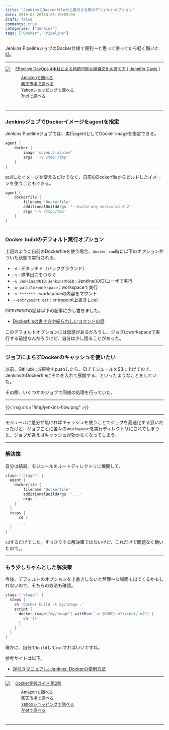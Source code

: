 ```yaml
---
title: "JenkinsでDockerfileから実行する際のデフォルトオプション"
date: 2019-04-26T16:05:19+09:00
draft: false
comments: true
categories: ["Jenkins"]
tags: ["Docker", "Pipeline"]
---
```


Jenkins PipelineジョブのDocker仕様で便利〜と思って使ってたら軽く躓いた話。

 <!--more-->

---

<div class="kaerebalink-box" style="text-align:left;padding-bottom:20px;font-size:small;zoom: 1;overflow: hidden;">
    <div class="kaerebalink-image" style="float:left;margin:0 15px 10px 0;"><a
            href="//af.moshimo.com/af/c/click?a_id=1414800&amp;p_id=170&amp;pc_id=185&amp;pl_id=4062&amp;url=https%3A%2F%2Fwww.amazon.co.jp%2FEffective-DevOps-%25E2%2580%25954%25E6%259C%25AC%25E6%259F%25B1%25E3%2581%25AB%25E3%2582%2588%25E3%2582%258B%25E6%258C%2581%25E7%25B6%259A%25E5%258F%25AF%25E8%2583%25BD%25E3%2581%25AA%25E7%25B5%2584%25E7%25B9%2594%25E6%2596%2587%25E5%258C%2596%25E3%2581%25AE%25E8%2582%25B2%25E3%2581%25A6%25E6%2596%25B9-Jennifer-Davis%2Fdp%2F4873118352"
            target="_blank" rel="nofollow"><img
                src="https://images-fe.ssl-images-amazon.com/images/I/51hSE7AENQL._SL160_.jpg"
                style="border: none;" /></a><img
            src="///i.moshimo.com/af/i/impression?a_id=1414800&amp;p_id=170&amp;pc_id=185&amp;pl_id=4062" width="1" height="1"
            style="border:none;"></div>
    <div class="kaerebalink-info" style="line-height:120%;zoom: 1;overflow: hidden;">
        <div class="kaerebalink-name" style="margin-bottom:10px;line-height:120%"><a
                href="//af.moshimo.com/af/c/click?a_id=1414800&amp;p_id=170&amp;pc_id=185&amp;pl_id=4062&amp;url=https%3A%2F%2Fwww.amazon.co.jp%2FEffective-DevOps-%25E2%2580%25954%25E6%259C%25AC%25E6%259F%25B1%25E3%2581%25AB%25E3%2582%2588%25E3%2582%258B%25E6%258C%2581%25E7%25B6%259A%25E5%258F%25AF%25E8%2583%25BD%25E3%2581%25AA%25E7%25B5%2584%25E7%25B9%2594%25E6%2596%2587%25E5%258C%2596%25E3%2581%25AE%25E8%2582%25B2%25E3%2581%25A6%25E6%2596%25B9-Jennifer-Davis%2Fdp%2F4873118352"
                target="_blank" rel="nofollow">Effective DevOps 4本柱による持続可能な組織文化の育て方 [ Jennifer Davis ]</a><img
                src="///i.moshimo.com/af/i/impression?a_id=1414800&amp;p_id=170&amp;pc_id=185&amp;pl_id=4062" width="1" height="1"
                style="border:none;">
        </div>
        <div class="kaerebalink-detail" style="margin-bottom:5px;"></div>
        <div class="kaerebalink-link1" style="margin-top:10px;">
            <div class="shoplinkamazon"
                style="margin-right:5px;background: url('//img.yomereba.com/tam_k_01.gif') 0 0 no-repeat;padding: 2px 0 2px 18px;white-space: nowrap;">
                <a href="//af.moshimo.com/af/c/click?a_id=1414800&p_id=170&pc_id=185&pl_id=4062&s_v=b5Rz2P0601xu&url=https%3A%2F%2Fwww.amazon.co.jp%2Fgp%2Fsearch%3Fkeywords%3DDevOps%26__mk_ja_JP%3D%25E3%2582%25AB%25E3%2582%25BF%25E3%2582%25AB%25E3%2583%258A"
                    target="_blank" rel="nofollow">Amazonで調べる</a><img
                    src="//i.moshimo.com/af/i/impression?a_id=1414800&p_id=170&pc_id=185&pl_id=4062" width="1"
                    height="1" style="border:none;"></div>
            <div class="shoplinkrakuten"
                style="margin-right:5px;background: url('//img.yomereba.com/tam_k_01.gif') 0 -50px no-repeat;padding: 2px 0 2px 18px;white-space: nowrap;">
                <a href="//af.moshimo.com/af/c/click?a_id=1414727&p_id=54&pc_id=54&pl_id=616&s_v=b5Rz2P0601xu&url=https%3A%2F%2Fsearch.rakuten.co.jp%2Fsearch%2Fmall%2FDevOps%2F-%2Ff.1-p.1-s.1-sf.0-st.A-v.2%3Fx%3D0"
                    target="_blank" rel="nofollow">楽天市場で調べる</a><img
                    src="//i.moshimo.com/af/i/impression?a_id=1414727&p_id=54&pc_id=54&pl_id=616" width="1" height="1"
                    style="border:none;"></div>
            <div class="shoplinkyahoo"
                style="margin-right:5px;background: url('//img.yomereba.com/tam_k_01.gif') 0 -150px no-repeat;padding: 2px 0 2px 18px;white-space: nowrap;">
                <a href="//af.moshimo.com/af/c/click?a_id=1418766&p_id=1225&pc_id=1925&pl_id=18502&s_v=b5Rz2P0601xu&url=http%3A%2F%2Fsearch.shopping.yahoo.co.jp%2Fsearch%3Fp%3DDevOps"
                    target="_blank" rel="nofollow">Yahooショッピングで調べる</a><img
                    src="//i.moshimo.com/af/i/impression?a_id=1418766&p_id=1225&pc_id=1925&pl_id=18502" width="1"
                    height="1" style="border:none;"></div>
            <div class="shoplinkseven"
                style="margin-right:5px;background: url('//img.yomereba.com/tam_k_01.gif') 0 -100px no-repeat;padding: 2px 0 2px 18px;white-space: nowrap;">
                <a href="//af.moshimo.com/af/c/click?a_id=1414728&p_id=932&pc_id=1188&pl_id=12456&s_v=b5Rz2P0601xu&url=http%3A%2F%2F7net.omni7.jp%2Fsearch%2F%3Fkeyword%3DDevOps%26searchKeywordFlg%3D1"
                    target="_blank"
                    rel="nofollow"><img src="//i.moshimo.com/af/i/impression?a_id=1414728&p_id=932&pc_id=1188&pl_id=12456" width="1" height="1" style="border:none;">7netで調べる
                        </a> </div> </div> </div> <div class="booklink-footer" style="clear: left"></div>
        </div>

---

### JenkinsジョブでDockerイメージをagentを指定

Jenkins Pipelineジョブでは、実行agentとしてDocker imageを指定できる。

```groovy
agent {
    docker {
        image 'maven:3-alpine'
        args  '-v /tmp:/tmp'
    }
}
```

pullしたイメージを使えるだけでなく、自前のDockerfileからビルドしたイメージを使うこともできる。

```groovy
agent {
    dockerfile {
        filename 'Dockerfile'
        additionalBuildArgs  '--build-arg version=1.0.2'
        args '-v /tmp:/tmp'
    }
}
```

---

### Docker buildのデフォルト実行オプション

上記のように自前のDockerfileを使う場合、`docker run`時に以下のオプションがついた状態で実行される。

- `-d` : デタッチド（バックグラウンド）
- `-t` : 標準出力をつなぐ
- `-u JenkinsのUID:JenkinsのGID` : Jenkins(のID)ユーザで実行
- `-w path/to/workspace` : workspaceで実行
- `-v ***:***` : workspaceの内容をマウント
- `--entrypoint cat` : entrypoint上書きしcat

`ENTRYPOINT`の話は以下の記事に少し書きました。

- [Dockerfileの書き方や紛らわしいコマンドの話](https://www.ted027.com/post/dockerfile)

このデフォルトオプションには思惑があるだろうし、ジョブはworkspaceで実行する前提なんだろうけど、自分は少し困ることがあった。

---

### ジョブによらずDockerのキャッシュを使いたい

以前、GitHubに成果物をpushしたら、CIでモジュールをS3に上げておき、JenkinsのDockerfileにそれを入れて展開する、といったようなことをしていた。

その際、いくつかのジョブで同様の処理を行っていた。

---

{{< img src="/img/jenkins-flow.png" >}}

---

モジュールに差分が無ければキャッシュを使うことでジョブを高速化する狙いだったけど、ジョブごとに各々のworkspaceを実行ディレクトリにされてしまうと、ジョブが違えばキャッシュが効かなくなってしまう。

---

### 解決策

自分は結局、モジュールをルートディレクトリに展開して、

```groovy
stage ('stage') {
  agent {
    dockerfile {
        filename 'Dockerfile'
        additionalBuildArgs  '...'
        args '...'
    }
  }
  steps {
      cd /
      ...
  }
}
```

`cd`するだけでした。すっきりする解決策ではないけど、これだけで問題なく動いたので。。

---

### もう少しちゃんとした解決策

今後、デフォルトのオプションを上書きしないと無理〜な場面も出てくるかもしれないので、そちらの方法も確認。

```groovy
stage ('stage') {
  steps {
    sh 'docker build -t my/image .'
    script {
      docker.image("my/image").withRun('-v $HOME/.m2:/root/.m2") {
        sh 'ls'
      }
    }
  }
}
```

確かに、自分で`build`して`run`すればいいですね。

参考サイトは以下。

- [逆引きマニュアル: Jenkins: Dockerの使用方法](https://www.ikemo3.com/inverted/jenkins/docker/)

---

<div class="kaerebalink-box" style="text-align:left;padding-bottom:20px;font-size:small;zoom: 1;overflow: hidden;">
    <div class="kaerebalink-image" style="float:left;margin:0 15px 10px 0;"><a
            href="//af.moshimo.com/af/c/click?a_id=1414800&amp;p_id=170&amp;pc_id=185&amp;pl_id=4062&amp;url=https%3A%2F%2Fwww.amazon.co.jp%2FDocker%25E5%25AE%259F%25E8%25B7%25B5%25E3%2582%25AC%25E3%2582%25A4%25E3%2583%2589-%25E7%25AC%25AC2%25E7%2589%2588-impress-top-gear%2Fdp%2F4295005525"
            rel="nofollow" target="_blank"><img
                src="https://images-fe.ssl-images-amazon.com/images/I/51lsC1rZ8HL._SL160_.jpg"
                style="border: none;" /></a><img height="1"
            src="//i.moshimo.com/af/i/impression?a_id=1414800&amp;p_id=170&amp;pc_id=185&amp;pl_id=4062"
            style="border:none;" width="1" /></div>
    <div class="kaerebalink-info" style="line-height:120%;zoom: 1;overflow: hidden;">
        <div class="kaerebalink-name" style="margin-bottom:10px;line-height:120%"><a
                href="//af.moshimo.com/af/c/click?a_id=1414800&amp;p_id=170&amp;pc_id=185&amp;pl_id=4062&amp;url=https%3A%2F%2Fwww.amazon.co.jp%2FDocker%25E5%25AE%259F%25E8%25B7%25B5%25E3%2582%25AC%25E3%2582%25A4%25E3%2583%2589-%25E7%25AC%25AC2%25E7%2589%2588-impress-top-gear%2Fdp%2F4295005525"
                rel="nofollow" target="_blank">Docker実践ガイド 第2版</a><img height="1"
                src="//i.moshimo.com/af/i/impression?a_id=1414800&amp;p_id=170&amp;pc_id=185&amp;pl_id=4062"
                style="border:none;" width="1" /></div>
        <div class="kaerebalink-detail" style="margin-bottom:5px;"></div>
        <div class="kaerebalink-link1" style="margin-top:10px;">
            <div class="shoplinkamazon"
                style="margin-right:5px;background: url('//img.yomereba.com/tam_k_01.gif') 0 0 no-repeat;padding: 2px 0 2px 18px;white-space: nowrap;">
                <a href="//af.moshimo.com/af/c/click?a_id=1414800&amp;p_id=170&amp;pc_id=185&amp;pl_id=4062&amp;s_v=b5Rz2P0601xu&amp;url=https%3A%2F%2Fwww.amazon.co.jp%2Fgp%2Fsearch%3Fkeywords%3Ddocker%26__mk_ja_JP%3D%25E3%2582%25AB%25E3%2582%25BF%25E3%2582%25AB%25E3%2583%258A"
                    rel="nofollow" target="_blank">Amazonで調べる</a><img height="1"
                    src="//i.moshimo.com/af/i/impression?a_id=1414800&amp;p_id=170&amp;pc_id=185&amp;pl_id=4062"
                    style="border:none;" width="1" /></div>
            <div class="shoplinkrakuten"
                style="margin-right:5px;background: url('//img.yomereba.com/tam_k_01.gif') 0 -50px no-repeat;padding: 2px 0 2px 18px;white-space: nowrap;">
                <a href="//af.moshimo.com/af/c/click?a_id=1414727&amp;p_id=54&amp;pc_id=54&amp;pl_id=616&amp;s_v=b5Rz2P0601xu&amp;url=https%3A%2F%2Fsearch.rakuten.co.jp%2Fsearch%2Fmall%2Fdocker%2F-%2Ff.1-p.1-s.1-sf.0-st.A-v.2%3Fx%3D0"
                    rel="nofollow" target="_blank">楽天市場で調べる</a><img height="1"
                    src="//i.moshimo.com/af/i/impression?a_id=1414727&amp;p_id=54&amp;pc_id=54&amp;pl_id=616"
                    style="border:none;" width="1" /></div>
            <div class="shoplinkyahoo"
                style="margin-right:5px;background: url('//img.yomereba.com/tam_k_01.gif') 0 -150px no-repeat;padding: 2px 0 2px 18px;white-space: nowrap;">
                <a href="//af.moshimo.com/af/c/click?a_id=1418766&amp;p_id=1225&amp;pc_id=1925&amp;pl_id=18502&amp;s_v=b5Rz2P0601xu&amp;url=http%3A%2F%2Fsearch.shopping.yahoo.co.jp%2Fsearch%3Fp%3Ddocker"
                    rel="nofollow" target="_blank">Yahooショッピングで調べる</a><img height="1"
                    src="//i.moshimo.com/af/i/impression?a_id=1418766&amp;p_id=1225&amp;pc_id=1925&amp;pl_id=18502"
                    style="border:none;" width="1" /></div>
            <div class="shoplinkseven"
                style="margin-right:5px;background: url('//img.yomereba.com/tam_k_01.gif') 0 -100px no-repeat;padding: 2px 0 2px 18px;white-space: nowrap;">
                <a href="//af.moshimo.com/af/c/click?a_id=1414728&amp;p_id=932&amp;pc_id=1188&amp;pl_id=12456&amp;s_v=b5Rz2P0601xu&amp;url=http%3A%2F%2F7net.omni7.jp%2Fsearch%2F%3Fkeyword%3Ddocker%26searchKeywordFlg%3D1"
                    rel="nofollow" target="_blank"><img src=" af="" height="1" i="" i.moshimo.com=""
                        impression?a_id='1414728&amp;p_id=932&amp;pc_id=1188&amp;pl_id=12456"' style="border:none;"
                        width="1">7netで調べる</img src="></a></div>
        </div>
    </div>
    <div class="booklink-footer" style="clear: left"></div>
</div>

---